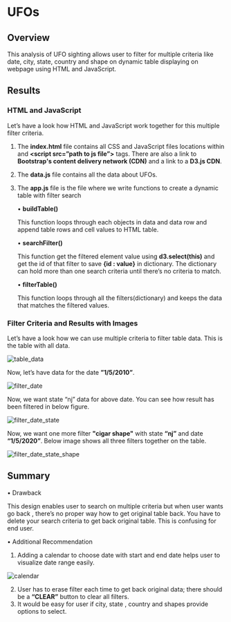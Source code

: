 # UFOs

## Overview

This analysis of UFO sighting allows user to filter for multiple criteria like date, city, state, country and shape on dynamic table displaying on webpage using HTML and JavaScript. 

## Results

### HTML and JavaScript 

Let’s have a look how HTML and JavaScript work together for this multiple filter criteria. 

  1.	The __index.html__ file contains all CSS and JavaScript files locations within __<link rel=”stylesheet” />__ and __<script src=”path to js file”></script>__           tags. There are also a link to __Bootstrap's content delivery network (CDN)__ and  a link to a __D3.js CDN__.
  
  2.	The __data.js__ file contains all the data about UFOs. 
  
  3.	The __app.js__ file is the file where we write functions to create a dynamic table with filter search
  
        •	__buildTable()__ 

           This function loops through each objects in data and data row and append table rows and cell values to HTML table.
           
        •	__searchFilter()__

          This function get the filtered element value using __d3.select(this)__  and get the id of that filter to save __{id : value}__ in dictionary. The dictionary           can hold more than one search criteria until there’s no criteria to match. 

        •	__filterTable()__

          This function loops through all the filters(dictionary)  and keeps the data that matches the filtered values. 
        
### Filter Criteria and Results with Images

Let’s have a look how we can use multiple criteria to filter table data. 
This is the table with all data.

![table_data](https://user-images.githubusercontent.com/107717882/187778523-7ad5422b-3315-4e61-85fc-83377e01ac0f.png)

Now, let’s have data for the date __”1/5/2010”__. 

![filter_date](https://user-images.githubusercontent.com/107717882/187778565-a980b145-b426-4c31-9c4f-e279e229b4bb.png)

Now, we want state “nj” data for above date. You can see how result has been filtered in below figure. 

![filter_date_state](https://user-images.githubusercontent.com/107717882/187778598-b7772c03-fba0-4480-8b60-9ce63a50983f.png)

Now, we want one more filter __"cigar shape"__ with state __“nj”__ and date __“1/5/2020”__. Below image shows all three filters together on the table. 

![filter_date_state_shape](https://user-images.githubusercontent.com/107717882/187778637-badaff7c-33c2-4e22-b9ed-fe685ddd88ff.png)


## Summary

•	Drawback 

  This design enables user to search on multiple criteria but when user wants go back , there’s no proper way how to get original table back. You have to delete your     search criteria to get back original table.  This is confusing for end user. 

•	Additional Recommendation

  1.	Adding a calendar to choose date with start and end date helps user to visualize date range easily.
  
  
![calendar](https://user-images.githubusercontent.com/107717882/187779779-453eb25f-e48e-4e87-9f9a-7151cca7865d.png)

  
  2.	User has to erase filter each time to get back original data; there should be a __“CLEAR”__ button to clear all filters. 
  3.	It would be easy for user if city, state , country and shapes provide options to select. 






